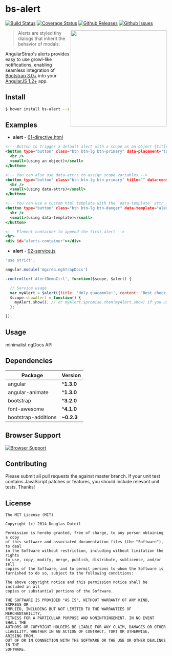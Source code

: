 # bs-alert
[![Build Status](http://img.shields.io/travis/douglasduteil/angular-utility-belt.svg)](http://travis-ci.org/douglasduteil/angular-utility-belt) [![Coverage Status](http://img.shields.io/codeclimate/coverage/github/douglasduteil/angular-utility-belt.svg)](http://url) [![Github Releases](http://img.shields.io/github/release/douglasduteil/angular-utility-belt.svg)](http://github.com/douglasduteil/angular-utility-belt/releases) [![Github Issues](http://img.shields.io/github/issues/douglasduteil/angular-utility-belt.svg)](http://github.com/douglasduteil/angular-utility-belt/issues) 

<img align="right" height="300" src="http://bower.io/img/bower-logo.png">

> Alerts are styled tiny dialogs that inherit the behavior of modals.

AngularStrap's alerts provides easy to use growl-like notifications, enabling seamless integration of [Bootstrap 3.0+](https://github.com/twbs/bootstrap) into your [AngularJS 1.2+](https://github.com/angular/angular.js) app.

## Install

``` sh
$ bower install bs-alert --save
```

## Examples

- **alert** - [01-directive.html](src/alert/docs/examples/01-directive.html)

``` .html
<!-- Button to trigger a default alert with a scope as an object {title:'', content:'', etc.} -->
<button type="button" class="btn btn-lg btn-primary" data-placement="top-right" data-container="body" data-duration="3" bs-alert="alert">Click to toggle alert
  <br />
  <small>(using an object)</small>
</button>

<!-- You can also use data-attrs to assign scope variables -->
<button type="button" class="btn btn-lg btn-primary" title="" data-content="" data-type="success" data-container="#alerts-container" bs-alert>Click to toggle alert
  <br />
  <small>(using data-attrs)</small>
</button>

<!-- You can use a custom html template with the `data-template` attr -->
<button type="button" class="btn btn-lg btn-danger" data-template="alert/docs/alert.demo.tpl.html" data-placement="top" data-duration="3" data-animation="am-fade-and-slide-top" data-container="body" data-keyboard="true" bs-alert="alert">Custom alert
  <br />
  <small>(using data-template)</small>
</button>

<!-- Element container to append the first alert -->
<hr>
<div id="alerts-container"></div>

```
- **alert** - [02-service.js](src/alert/docs/examples/02-service.js)

``` .js
'use strict';

angular.module('mgcrea.ngStrapDocs')

.controller('AlertDemoCtrl', function($scope, $alert) {

  // Service usage
  var myAlert = $alert({title: 'Holy guacamole!', content: 'Best check yo self, you\'re not looking too good.', placement: 'top', type: 'info', keyboard: true, show: false});
  $scope.showAlert = function() {
    myAlert.show(); // or myAlert.$promise.then(myAlert.show) if you use an external html template (async)
  };

});

```

## Usage
minimalist ngDocs API

## Dependencies

Package | Version
------- | -------
angular | **^1.3.0**
angular-animate | **^1.3.0**
bootstrap | **^3.2.0**
font-awesome | **^4.1.0**
bootstrap-additions | **~0.2.3**


## Browser Support

[![Browser Support](https://ci.testling.com/douglasduteil/angular-utility-belt.png)](http://ci.testling.com/douglasduteil/angular-utility-belt)

## Contributing
Please submit all pull requests the against master branch. If your unit test contains JavaScript patches or features, you should include relevant unit tests. Thanks!

## License

    The MIT License (MIT)
    
    Copyright (c) 2014 Douglas Duteil
    
    Permission is hereby granted, free of charge, to any person obtaining a copy
    of this software and associated documentation files (the "Software"), to deal
    in the Software without restriction, including without limitation the rights
    to use, copy, modify, merge, publish, distribute, sublicense, and/or sell
    copies of the Software, and to permit persons to whom the Software is
    furnished to do so, subject to the following conditions:
    
    The above copyright notice and this permission notice shall be included in all
    copies or substantial portions of the Software.
    
    THE SOFTWARE IS PROVIDED "AS IS", WITHOUT WARRANTY OF ANY KIND, EXPRESS OR
    IMPLIED, INCLUDING BUT NOT LIMITED TO THE WARRANTIES OF MERCHANTABILITY,
    FITNESS FOR A PARTICULAR PURPOSE AND NONINFRINGEMENT. IN NO EVENT SHALL THE
    AUTHORS OR COPYRIGHT HOLDERS BE LIABLE FOR ANY CLAIM, DAMAGES OR OTHER
    LIABILITY, WHETHER IN AN ACTION OF CONTRACT, TORT OR OTHERWISE, ARISING FROM,
    OUT OF OR IN CONNECTION WITH THE SOFTWARE OR THE USE OR OTHER DEALINGS IN THE
    SOFTWARE.
